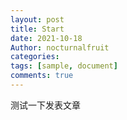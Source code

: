 ```yaml
---
layout: post
title: Start
date: 2021-10-18
Author: nocturnalfruit
categories: 
tags: [sample, document]
comments: true
--- 
```


测试一下发表文章
